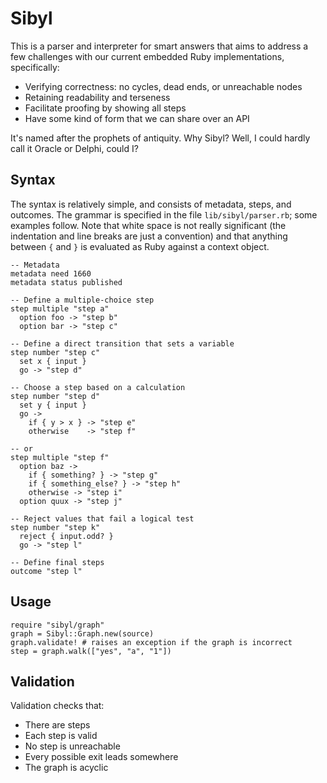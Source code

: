 Sibyl
=====

This is a parser and interpreter for smart answers that aims to address a few
challenges with our current embedded Ruby implementations, specifically:

* Verifying correctness: no cycles, dead ends, or unreachable nodes
* Retaining readability and terseness
* Facilitate proofing by showing all steps
* Have some kind of form that we can share over an API

It's named after the prophets of antiquity. Why Sibyl? Well, I could hardly
call it Oracle or Delphi, could I?

Syntax
------

The syntax is relatively simple, and consists of metadata, steps, and outcomes.
The grammar is specified in the file `lib/sibyl/parser.rb`; some examples
follow. Note that white space is not really significant (the indentation and
line breaks are just a convention) and that anything between `{` and `}` is
evaluated as Ruby against a context object.

    -- Metadata
    metadata need 1660
    metadata status published

    -- Define a multiple-choice step
    step multiple "step a"
      option foo -> "step b"
      option bar -> "step c"

    -- Define a direct transition that sets a variable
    step number "step c"
      set x { input }
      go -> "step d"

    -- Choose a step based on a calculation
    step number "step d"
      set y { input }
      go ->
        if { y > x } -> "step e"
        otherwise    -> "step f"

    -- or
    step multiple "step f"
      option baz ->
        if { something? } -> "step g"
        if { something_else? } -> "step h"
        otherwise -> "step i"
      option quux -> "step j"

    -- Reject values that fail a logical test
    step number "step k"
      reject { input.odd? }
      go -> "step l"

    -- Define final steps
    outcome "step l"

Usage
-----

    require "sibyl/graph"
    graph = Sibyl::Graph.new(source)
    graph.validate! # raises an exception if the graph is incorrect
    step = graph.walk(["yes", "a", "1"])

Validation
----------

Validation checks that:

* There are steps
* Each step is valid
* No step is unreachable
* Every possible exit leads somewhere
* The graph is acyclic
